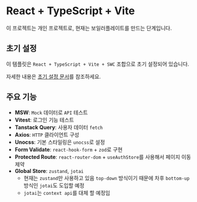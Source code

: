 # React + TypeScript + Vite

이 프로젝트는 개인 프로젝트로, 현재는 보일러플레이트를 만드는 단계입니다. 

## 초기 설정

이 템플릿은 `React + TypeScript + Vite + SWC` 조합으로 초기 설정되어 있습니다.

자세한 내용은 [초기 설정 문서](./docs/initial-setup.md)를 참조하세요.


## 주요 기능
- **MSW**: `Mock` 데이터로 `API` 테스트
- **Vitest**: 로그인 기능 테스트
- **Tanstack Query**: 사용자 데이터 `fetch`
- **Axios**: `HTTP` 클라이언트 구성
- **Unocss**: 기본 스타일링은 `unocss`로 설정
- **Form Validate**: `react-hook-form` + `zod`로 구현 
- **Protected Route**: `react-router-dom` + `useAuthStore`를 사용해서 페이지 이동 제약
- **Global Store**: `zustand`, `jotai`
   - 현재는 `zustand`만 사용하고 있음 `top-down` 방식이기 때문에 차후 `bottom-up` 방식인 `jotai`도 도입할 예정   
   - `jotai`는 `context api`를 대체 할 예정임

